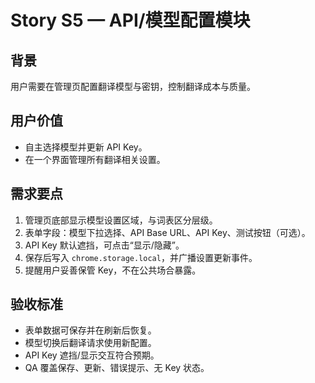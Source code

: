 # Story S5 — API/模型配置模块

## 背景
用户需要在管理页配置翻译模型与密钥，控制翻译成本与质量。

## 用户价值
- 自主选择模型并更新 API Key。
- 在一个界面管理所有翻译相关设置。

## 需求要点
1. 管理页底部显示模型设置区域，与词表区分层级。
2. 表单字段：模型下拉选择、API Base URL、API Key、测试按钮（可选）。
3. API Key 默认遮挡，可点击“显示/隐藏”。
4. 保存后写入 `chrome.storage.local`，并广播设置更新事件。
5. 提醒用户妥善保管 Key，不在公共场合暴露。

## 验收标准
- 表单数据可保存并在刷新后恢复。
- 模型切换后翻译请求使用新配置。
- API Key 遮挡/显示交互符合预期。
- QA 覆盖保存、更新、错误提示、无 Key 状态。


